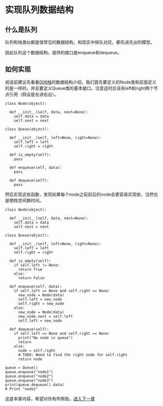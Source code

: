 
# 实现队列数据结构

## 什么是队列

队列和栈类似都是很常见的数据结构，和现实中排队对应，都先进先出的模型。

因此队列这个数据结构，提供的接口是enqueue和dequeue。

## 如何实现

阅读前建议先看看[006栈](./006栈.md)的数据结构介绍，我们首先要定义的Node类和前面定义的是一样的，并且要定义Queue类的基本接口，注意这时应该有left和right两个节点引用（假设是左进右出）。

```
class Node(object):

  def __init__(self, data, next=None):
    self.data = data
    self.next = next

class Queue(object):

  def __init__(self, left=None, right=None):
    self.left = left
    self.right = right

  def is_empty(self):
    pass

  def enqueue(self, data):
    pass

  def dequeue(self):
    pass
```

然后实现这些函数，发现如果每个node之前前后的node会更容易实现些，当然也是牺牲空间换时间。

```
class Node(object):

  def __init__(self, data, next=None):
    self.data = data
    self.next = next

class Queue(object):

  def __init__(self, left=None, right=None):
    self.left = left
    self.right = right

  def is_empty(self):
    if self.left != None:
      return True
    else:
      return False

  def enqueue(self, data):
    if self.left == None and self.right == None:
      new_node = Node(data)
      self.left = new_node
      self.right = new_node
    else:
      new_node = Node(data)
      new_node.next = self.left
      self.left = new_node

  def dequeue(self):
    if self.left == None and self.right == None:
      print("No node in queue")
      return
    else:
      node = self.right
      # TODO: Need to find the right node for self.right
      return node

queue = Queue()
queue.enqueue("node1")
queue.enqueue("node2")
queue.enqueue("node3")
print(queue.dequeue().data)
# Print "node1"
```


这是本章内容，希望对你有所帮助。[进入下一章](./008背包问题.md)